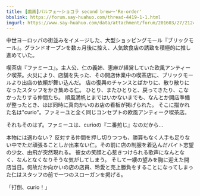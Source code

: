 ```yaml
---
title: [戯画]パルフェ～ショコラ second brew～'Re-order'
bbslink: https://forum.say-huahuo.com/thread-4419-1-1.html
imgurl: https://www.say-huahuo.com/data/attachment/forum/201603/27/212409n2fn6lnr6cn8n9f6.jpg
---
```


中世ヨーロッパの街並みをイメージした、大型ショッピングモール『ブリックモール』。グランドオープンを数ヵ月後に控え、人気飲食店の誘致を積極的に推し進めていた。

喫茶店『ファミーユ』。主人公、仁の義姉、恵麻が経営していた欧風アンティーク喫茶。火災により、店舗を失った、その開店休業中の喫茶店に、ブリックモールより出店の依頼が舞い込んだ。
店の復興のチャンスとばかりに、散り散りになったスタッフをかき集める仁。
ひとり、またひとりと、戻ってきたり、こなかったりする仲間たち。
順風満帆とまではいかないまでも、なんとか開店準備が整ったとき、ほぼ同時に真向かいのお店の看板が掲げられた。
そこに描かれた名は&quot;curio&quot;。ファミーユと全く同じコンセプトの欧風アンティーク喫茶店。

それもそのはず。ファミーユは、curioの『二番煎じ』なのだから…

本物には適わない？
反対する仲間を押し切りつつも、勝算もなく人手も足りない中でただ頑張ることしか出来ない仁。その前に店の制服を着込んだバイト志望の少女、由飛が突然現れる。
彼女の笑顔と心惹きつけられる歌声になんとなく、なんとなくなりそうな気がしてしまう。
そして一縷の望みを胸に迎えた開店当日。何故だか向かいの店の店員、玲愛と売上勝負をすることになってしまった仁はスタッフの前で一つのスローガンを掲げる。

「打倒、curio！」<!--more-->
